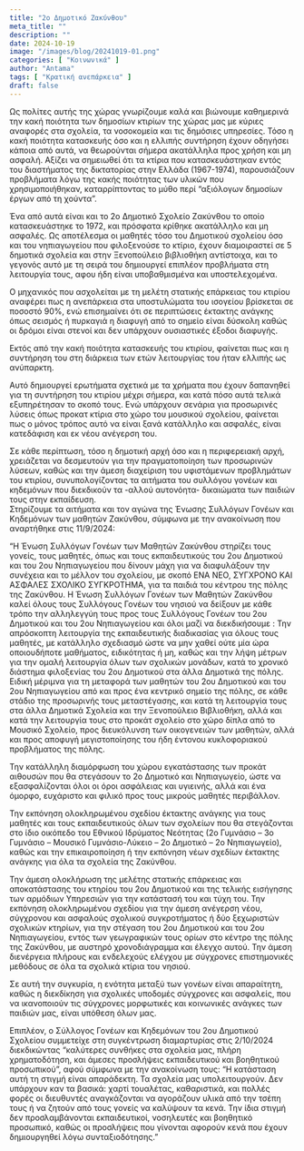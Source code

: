 ```yaml
---
title: "2ο Δημοτικό Ζακύνθου"
meta_title: ""
description: ""
date: 2024-10-19
image: "/images/blog/20241019-01.png"
categories: [ "Κοινωνικά" ]
author: "Antama"
tags: [ "Κρατική ανεπάρκεια" ]
draft: false
---
```


Ως πολίτες αυτής της χώρας γνωρίζουμε καλά και βιώνουμε καθημερινά την κακή ποιότητα των δημοσίων κτιρίων της χώρας μας
με κύριες αναφορές στα σχολεία, τα νοσοκομεία και τις δημόσιες υπηρεσίες. Τόσο η κακή ποιότητα κατασκευής όσο και η
ελλιπής συντήρηση έχουν οδηγήσει κάποια από αυτά, να θεωρούνται σήμερα ακατάλληλα προς χρήση και μη ασφαλή.
Αξίζει να σημειωθεί ότι τα κτίρια που κατασκευάστηκαν εντός του διαστήματος της δικτατορίας στην Ελλάδα (1967-1974),
παρουσιάζουν προβλήματα λόγω της κακής ποιότητας των υλικών που χρησιμοποιήθηκαν, καταρρίπτοντας το μύθο περί “αξιόλογων
δημοσίων έργων από τη χούντα”.   

Ένα από αυτά είναι και το 2ο Δημοτικό Σχολείο Ζακύνθου το οποίο κατασκευάστηκε το 1972, και πρόσφατα κρίθηκε ακατάλληλο
και μη ασφαλές. Ως αποτέλεσμα οι μαθητές τόσο του Δημοτικού σχολείου όσο και του νηπιαγωγείου που φιλοξενούσε το κτίριο,
έχουν διαμοιραστεί σε 5 δημοτικά σχολεία και στην Ξενοπούλειο βιβλιοθήκη αντίστοιχα, και το γεγονός αυτό με τη σειρά του
δημιουργεί επιπλέον προβλήματα στη λειτουργία τους, αφου ήδη είναι υποβαθμισμένα και υποστελεχομένα.  

Ο μηχανικός που ασχολείται με τη μελέτη στατικής επάρκειας του κτιρίου αναφέρει πως η ανεπάρκεια στα υποστυλώματα του
ισογείου βρίσκεται σε ποσοστό 90%, ενώ επισημαίνει ότι σε περιπτώσεις έκτακτης ανάγκης όπως σεισμός ή πυρκαγιά η διαφυγή
από το σημείο είναι δύσκολη καθώς οι δρόμοι είναι στενοί και δεν υπάρχουν ουσιαστικές έξοδοι διαφυγής.

Εκτός από την κακή ποιότητα κατασκευής του κτιρίου, φαίνεται πως και η συντήρηση του στη διάρκεια των ετών λειτουργίας
του ήταν ελλιπής ως ανύπαρκτη.

Αυτό δημιουργεί ερωτήματα σχετικά με τα χρήματα που έχουν δαπανηθεί για τη συντήρηση του κτιρίου μέχρι σήμερα, και κατά
πόσο αυτά τελικά εξυπηρέτησαν το σκοπό τους. Ενώ υπάρχουν σενάρια για προσωρινές λύσεις όπως προκατ κτίρια στο χώρο του
μουσικού σχολείου, φαίνεται πως ο μόνος τρόπος αυτό να είναι ξανά κατάλληλο και ασφαλές, είναι κατεδάφιση και εκ νέου
ανέγερση του.

Σε κάθε περίπτωση, τόσο η δημοτική αρχή όσο και η περιφερειακή αρχή, χρειάζεται να δεσμευτούν για την πραγματοποίηση των
προσωρινών λύσεων, καθώς και την άμεση διαχείριση του υφιστάμενων προβλημάτων του κτιρίου, συνυπολογίζοντας τα αιτήματα
του συλλόγου γονέων και κηδεμόνων που διεκδικούν τα -αλλού αυτονόητα- δικαιώματα των παιδιών τους στην εκπαίδευση.  
Στηρίζουμε τα αιτήματα και τον αγώνα της Ένωσης Συλλόγων Γονέων και Κηδεμόνων των μαθητών Ζακύνθου, σύμφωνα με την
ανακοίνωση που αναρτήθηκε στις 11/9/2024:

“Η Ένωση Συλλόγων Γονέων των Μαθητών Ζακύνθου στηρίζει τους γονείς, τους μαθητές, όπως και τους εκπαιδευτικούς του 2ου
Δημοτικού και του 2ου Νηπιαγωγείου που δίνουν μάχη για να διαφυλάξουν την συνέχεια και το μέλλον του σχολείου, με σκοπό
ΕΝΑ ΝΕΟ, ΣΥΓΧΡΟΝΟ ΚΑΙ ΑΣΦΑΛΕΣ ΣΧΟΛΙΚΟ ΣΥΓΚΡΟΤΗΜΑ, για τα παιδιά του κέντρου της πόλης της Ζακύνθου.
Η Ένωση Συλλόγων Γονέων των Μαθητών Ζακύνθου καλεί όλους τους Συλλόγους Γονέων του νησιού να δείξουν με κάθε τρόπο την
αλληλεγγύη τους προς τους Συλλόγους Γονέων του 2ου Δημοτικού και του 2ου Νηπιαγωγείου και όλοι μαζί να διεκδικήσουμε :
Την απρόσκοπτη λειτουργία της εκπαιδευτικής διαδικασίας για όλους τους μαθητές, με κατάλληλο σχεδιασμό ώστε να μην χαθεί
ούτε μία ώρα οποιουδήποτε μαθήματος, ειδικότητας ή μη, καθώς και την λήψη μέτρων για την ομαλή λειτουργία όλων των
σχολικών μονάδων, κατά το χρονικό διάστημα φιλοξενίας του 2ου Δημοτικού στα άλλα Δημοτικά της πόλης.
Ειδική μέριμνα για τη μεταφορά των μαθητών του 2ου Δημοτικού και του 2ου Νηπιαγωγείου από και προς ένα κεντρικό σημείο
της πόλης, σε κάθε στάδιο της προσωρινής τους μεταστέγασης, και κατά τη λειτουργία τους στα άλλα Δημοτικά Σχολεία και
την Ξενοπούλειο Βιβλιοθήκη, αλλά και κατά την λειτουργία τους στο προκάτ σχολείο στο χώρο δίπλα από το Μουσικό Σχολείο,
προς διευκόλυνση των οικογενειών των μαθητών, αλλά και προς αποφυγή μεγιστοποίησης του ήδη έντονου κυκλοφοριακού
προβλήματος της πόλης.

Την κατάλληλη διαμόρφωση του χώρου εγκατάστασης των προκάτ αιθουσών που θα στεγάσουν το 2ο Δημοτικό και Νηπιαγωγείο,
ώστε να εξασφαλίζονται όλοι οι όροι ασφάλειας και υγιεινής, αλλά και ένα όμορφο, ευχάριστο και φιλικό προς τους μικρούς
μαθητές περιβάλλον.

Την εκπόνηση ολοκληρωμένου σχεδίου έκτακτης ανάγκης για τους μαθητές και τους εκπαιδευτικούς όλων των σχολείων που θα
στεγάζονται στο ίδιο οικόπεδο του Εθνικού Ιδρύματος Νεότητας (2ο Γυμνάσιο – 3ο Γυμνάσιο – Μουσικό Γυμνάσιο-Λύκειο – 2ο
Δημοτικό – 2ο Νηπιαγωγείο), καθώς και την επικαιροποίηση ή την εκπόνηση νέων σχεδίων έκτακτης ανάγκης για όλα τα σχολεία
της Ζακύνθου.

Την άμεση ολοκλήρωση της μελέτης στατικής επάρκειας και αποκατάστασης του κτηρίου του 2ου Δημοτικού και της τελικής
εισήγησης των αρμόδιων Υπηρεσιών για την κατάστασή του και τύχη του.
Την εκπόνηση ολοκληρωμένου σχεδίου για την άμεση ανέγερση νέου, σύγχρονου και ασφαλούς σχολικού συγκροτήματος ή δύο
ξεχωριστών σχολικών κτηρίων, για την στέγαση του 2ου Δημοτικού και του 2ου Νηπιαγωγείου, εντός των γεωγραφικών τους
ορίων στο κέντρο της πόλης της Ζακύνθου, με αυστηρό χρονοδιάγραμμα και έλεγχο αυτού.
Την άμεση διενέργεια πλήρους και ενδελεχούς ελέγχου με σύγχρονες επιστημονικές μεθόδους σε όλα τα σχολικά κτίρια του
νησιού.

Σε αυτή την συγκυρία, η ενότητα μεταξύ των γονέων είναι απαραίτητη, καθώς η διεκδίκηση για σχολικές υποδομές σύγχρονες
και ασφαλείς, που να ικανοποιούν τις σύγχρονες μορφωτικές και κοινωνικές ανάγκες των παιδιών μας, είναι υπόθεση όλων
μας.

Επιπλέον, ο Σύλλογος Γονέων και Κηδεμόνων του 2ου Δημοτικού Σχολείου συμμετείχε στη συγκέντρωση διαμαρτυρίας στις
2/10/2024 διεκδικώντας “καλύτερες συνθήκες στα σχολεία μας, πλήρη χρηματοδότηση, και άμεσες προσλήψεις εκπαιδευτικού και
βοηθητικού προσωπικού”, αφού σύμφωνα με την ανακοίνωση τους:
“Η κατάσταση αυτή τη στιγμή είναι απαράδεκτη. Τα σχολεία μας υπολειτουργούν. Δεν υπάρχουν καν τα βασικά: χαρτί
τουαλέτας, καθαριστικά, και πολλές φορές οι διευθυντές αναγκάζονται να αγοράζουν υλικά από την τσέπη τους ή να ζητούν
από τους γονείς να καλύψουν τα κενά.
Την ίδια στιγμή δεν προσλαμβάνονται εκπαιδευτικοί, νοσηλευτές και βοηθητικό προσωπικό, καθώς οι προσλήψεις που γίνονται
αφορούν κενά που έχουν δημιουργηθεί λόγω συνταξιοδότησης.”
